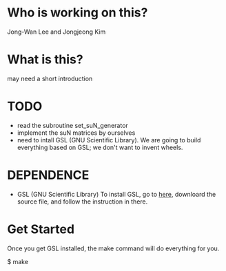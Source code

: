 Who is working on this?
======================
Jong-Wan Lee and Jongjeong Kim 


What is this?
=============
may need a short introduction


TODO
====

* read the subroutine set_suN_generator
* implement the suN matrices by ourselves
* need to intall GSL (GNU Scientific Library). We are going to build everything based on GSL; we don't want to invent wheels.

DEPENDENCE
==========

* GSL (GNU Scientific Library)
To install GSL, go to [here](http://www.gnu.org/software/gsl), downloard the source file, and follow the instruction in there.


Get Started
===========
Once you get GSL installed, the make command will do everything for you.

  $ make
